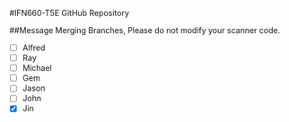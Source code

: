 #IFN660-T5E GitHub Repository

##Message
Merging Branches, Please do not modify your scanner code.
- [ ] Alfred
- [ ] Ray
- [ ] Michael
- [ ] Gem
- [ ] Jason
- [ ] John
- [x] Jin
